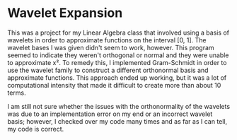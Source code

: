 # Wavelet Expansion

This was a project for my Linear Algebra class that involved using a basis of wavelets in order to approximate functions on the interval [0, 1]. The wavelet bases I was given didn't seem to work, however. This program seemed to indicate they weren't orthogonal or normal and they were unable to approximate x². To remedy this, I implemented Gram-Schmidt in order to use the wavelet family to construct a different orthonormal basis and approximate functions. This approach ended up working, but it was a lot of computational intensity that made it difficult to create more than about 10 terms. 

I am still not sure whether the issues with the orthonormality of the wavelets was due to an implementation error on my end or an incorrect wavelet basis; however, I checked over my code many times and as far as I can tell, my code is correct. 
